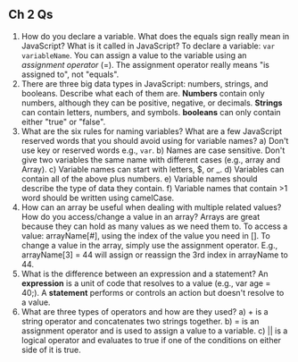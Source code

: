 ## Ch 2 Qs
1. How do you declare a variable. What does the equals sign really mean in JavaScript? What is it called in JavaScript?
   To declare a variable: `var variableName`. You can assign a value to the variable using an _assignment operator_ (=). The assignment operator really means "is assigned to", not "equals".
2. There are three big data types in JavaScript: numbers, strings, and booleans. Describe what each of them are.
   __Numbers__ contain only numbers, although they can be positive, negative, or decimals.
   __Strings__ can contain letters, numbers, and symbols.
   __booleans__ can only contain either "true" or "false".
3. What are the six rules for naming variables? What are a few JavaScript reserved words that you should avoid using for variable names?
   a) Don't use key or reserved words e.g., `var`.
   b) Names are case sensitive. Don't give two variables the same name with different cases (e.g., array and Array).
   c) Variable names can start with letters, $, or _.
   d) Variables can contain all of the above plus numbers.
   e) Variable names should describe the type of data they contain.
   f) Variable names that contain >1 word should be written using camelCase.
4. How can an array be useful when dealing with multiple related values? How do you access/change a value in an array?
    Arrays are great because they can hold as many values as we need them to. To access a value: arrayName[#], using the index of the value you need in []. To change a value in the array, simply use the assignment operator. E.g., arrayName[3] = 44 will assign or reassign the 3rd index in arrayName to 44.
5. What is the difference between an expression and a statement?
    An __expression__ is a unit of code that resolves to a value (e.g., var age = 40;). A __statement__ performs or controls an action but doesn't resolve to a value.
6. What are three types of operators and how are they used?
    a) + is a string operator and concatenates two strings together. 
    b) = is an assignment operator and is used to assign a value to a variable.
    c) || is a logical operator and evaluates to true if one of the conditions on either side of it is true.
